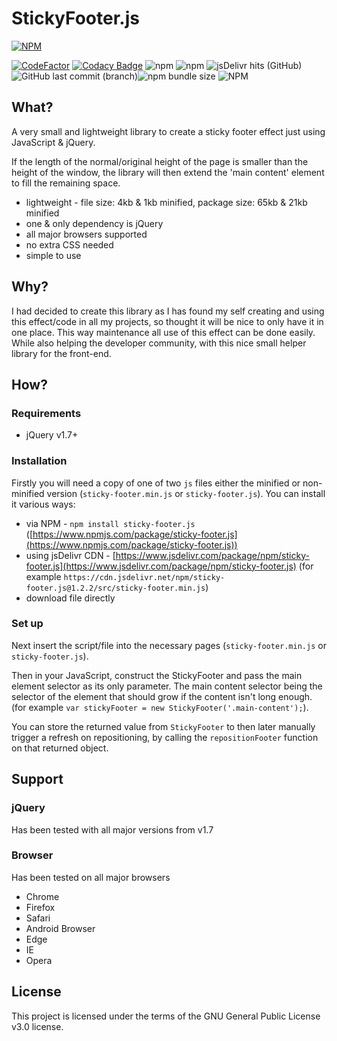 # StickyFooter.js

[![NPM](https://nodei.co/npm/sticky-footer.js.png?downloads=true&downloadRank=true&stars=true)](https://npmjs.org/package/sticky-footer.js)

[![CodeFactor](https://www.codefactor.io/repository/github/jahidulpabelislam/sticky-footer.js/badge?style=flat-square)](https://www.codefactor.io/repository/github/jahidulpabelislam/sticky-footer.js)
[![Codacy Badge](https://api.codacy.com/project/badge/Grade/fc77f05e8d0743729ef31d7da9e09ed6)](https://www.codacy.com/app/jahidulpabelislam/sticky-footer.js?utm_source=github.com&utm_medium=referral&utm_content=jahidulpabelislam/sticky-footer.js&utm_campaign=Badge_Grade)
![npm](https://img.shields.io/npm/v/sticky-footer.js.svg)
![npm](https://img.shields.io/npm/dm/sticky-footer.js.svg)
![jsDelivr hits (GitHub)](https://img.shields.io/jsdelivr/gh/hm/jahidulpabelislam/sticky-footer.js.svg)
![GitHub last commit (branch)](https://img.shields.io/github/last-commit/jahidulpabelislam/sticky-footer.js/master.svg?label=last%20release)![npm bundle size](https://img.shields.io/bundlephobia/min/sticky-footer.js.svg)
![NPM](https://img.shields.io/npm/l/sticky-footer.js.svg)

## What?

A very small and lightweight library to create a sticky footer effect just using JavaScript & jQuery.

If the length of the normal/original height of the page is smaller than the height of the window, the library will then extend the 'main content' element to fill the remaining space.

-   lightweight - file size: 4kb & 1kb minified, package size: 65kb & 21kb minified
-   one & only dependency is jQuery
-   all major browsers supported
-   no extra CSS needed
-   simple to use

## Why?

I had decided to create this library as I has found my self creating and using this effect/code in all my projects, so thought it will be nice to only have it in one place.
This way maintenance all use of this effect can be done easily. While also helping the developer community, with this nice small helper library for the front-end.

## How?

### Requirements

-   jQuery v1.7+

### Installation

Firstly you will need a copy of one of two `js` files either the minified or non-minified version (`sticky-footer.min.js` or `sticky-footer.js`).
You can install it various ways:

-   via NPM - `npm install sticky-footer.js` ([https://www.npmjs.com/package/sticky-footer.js](https://www.npmjs.com/package/sticky-footer.js))
-   using jsDelivr CDN - [https://www.jsdelivr.com/package/npm/sticky-footer.js](https://www.jsdelivr.com/package/npm/sticky-footer.js) (for example `https://cdn.jsdelivr.net/npm/sticky-footer.js@1.2.2/src/sticky-footer.min.js`)
-   download file directly

### Set up

Next insert the script/file into the necessary pages (`sticky-footer.min.js` or `sticky-footer.js`).

Then in your JavaScript, construct the StickyFooter and pass the main element selector as its only parameter. The main content selector being the selector of the element that should grow if the content isn't long enough. (for example `var stickyFooter = new StickyFooter('.main-content');`).

You can store the returned value from `StickyFooter` to then later manually trigger a refresh on repositioning, by calling the `repositionFooter` function on that returned object.

## Support

### jQuery

Has been tested with all major versions from v1.7

### Browser

Has been tested on all major browsers

-   Chrome
-   Firefox
-   Safari
-   Android Browser
-   Edge
-   IE
-   Opera

## License

This project is licensed under the terms of the GNU General Public License v3.0 license.
